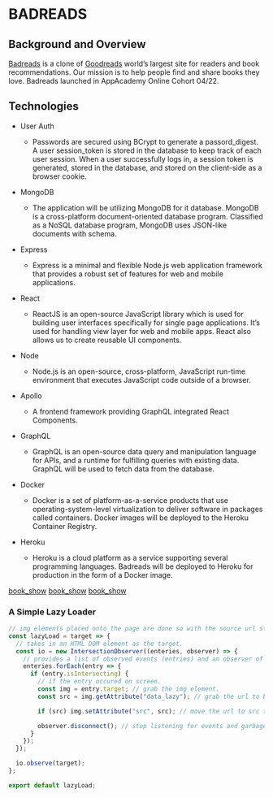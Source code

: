 # BADREADS

## Background and Overview

[Badreads](https://quiet-shore-31528.herokuapp.com/#/) is a clone of [Goodreads](https://goodreads.com) world’s largest site for readers and book recommendations. Our mission is to help people find and share books they love. Badreads launched in AppAcademy Online Cohort 04/22.

## Technologies

- User Auth

  - Passwords are secured using BCrypt to generate a passord_digest. A user session_token is stored in the database to keep track of each user session. When a user successfully logs in, a session token is generated, stored in the database, and stored on the client-side as a browser cookie.

- MongoDB

  - The application will be utilizing MongoDB for it database. MongoDB is a cross-platform document-oriented database program. Classified as a NoSQL database program, MongoDB uses JSON-like documents with schema.

- Express

  - Express is a minimal and flexible Node.js web application framework that provides a robust set of features for web and mobile applications.

- React

  - ReactJS is an open-source JavaScript library which is used for building user interfaces specifically for single page applications. It’s used for handling view layer for web and mobile apps. React also allows us to create reusable UI components.

- Node

  - Node.js is an open-source, cross-platform, JavaScript run-time environment that executes JavaScript code outside of a browser.

- Apollo

  - A frontend framework providing GraphQL integrated React Components.

- GraphQL

  - GraphQL is an open-source data query and manipulation language for APIs, and a runtime for fulfilling queries with existing data. GraphQL will be used to fetch data from the database.

- Docker

  - Docker is a set of platform-as-a-service products that use operating-system-level virtualization to deliver software in packages called containers. Docker images will be deployed to the Heroku Container Registry.

- Heroku

  - Heroku is a cloud platform as a service supporting several programming languages. Badreads will be deployed to Heroku for production in the form of a Docker image.

[book_show](https://github.com/drexel-ue/goodreads/master/home.png)
[book_show](https://github.com/drexel-ue/goodreads/master/book_show.png)
[book_show](https://github.com/drexel-ue/goodreads/master/my_books.png)

### A Simple Lazy Loader

```javascript
// img elements placed onto the page are done so with the source url stored in an attribute called `data_lazy`.
const lazyLoad = target => {
  // takes in an HTML DOM element as the target.
  const io = new IntersectionObserver((enteries, observer) => {
    // provides a list of observed events (entries) and an observer of those events.
    enteries.forEach(entry => {
      if (entry.isIntersecting) {
        // if the entry occured on screen.
        const img = entry.target; // grab the img element.
        const src = img.getAttribute("data_lazy"); // grab the url to be assigned to source.

        if (src) img.setAttribute("src", src); // move the url to src to "activiate/load" the image.

        observer.disconnect(); // stop listening for events and garbage collect the observer.
      }
    });
  });

  io.observe(target);
};

export default lazyLoad;
```
